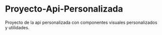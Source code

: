 # Proyecto-Api-Personalizada
Proyecto de la api personalizada con componentes visuales personalizados y utilidades.
